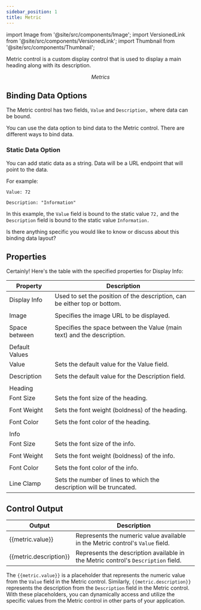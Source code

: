 ```yaml
---
sidebar_position: 1
title: Metric
---
```


import Image from '@site/src/components/Image'; import VersionedLink from '@site/src/components/VersionedLink'; import
Thumbnail from '@site/src/components/Thumbnail';

Metric control is a custom display control that is used to display a main heading along with its description.


<figure>
  <Thumbnail src="/img/reference/controls/metrics/preview.jpeg" alt="Metrics" />
  <figcaption align = "center"><i>Metrics</i></figcaption>
</figure>



## Binding Data Options

The Metric control has two fields, `Value` and `Description,` where data can be bound.

You can use the data option to bind data to the Metric control. There are different ways to bind data.

### Static Data Option

You can add static data as a string. Data will be a URL endpoint that will point to the data.

For example:

```
Value: 72

Description: "Information"
```

In this example, the `Value` field is bound to the static value `72,` and the `Description` field is bound to the static value `Information.`

Is there anything specific you would like to know or discuss about this binding data layout?






## Properties

Certainly! Here's the table with the specified properties for Display Info:

| Property               | Description                                                                                         |
|------------------------|-----------------------------------------------------------------------------------------------------|
| Display Info           | Used to set the position of the description, can be either top or bottom.                          |
|                        |                                                                                                     |
| Image                  | Specifies the image URL to be displayed.                                                             |
|                        |                                                                                                     |
| Space between          | Specifies the space between the Value (main text) and the description.                              |
|                        |                                                                                                     |
| Default Values         |                                                                                                     |
| Value                  | Sets the default value for the Value field.                                                         |
|                        |                                                                                                     |
| Description            | Sets the default value for the Description field.                                                   |
|                        |                                                                                                     |
| Heading                |                                                                                                     |
| Font Size              | Sets the font size of the heading.                                                                  |
|                        |                                                                                                     |
| Font Weight            | Sets the font weight (boldness) of the heading.                                                      |
|                        |                                                                                                     |
| Font Color             | Sets the font color of the heading.                                                                 |
|                        |                                                                                                     |
| Info                   |                                                                                                     |
| Font Size              | Sets the font size of the info.                                                                     |
|                        |                                                                                                     |
| Font Weight            | Sets the font weight (boldness) of the info.                                                         |
|                        |                                                                                                     |
| Font Color             | Sets the font color of the info.                                                                    |
|                        |                                                                                                     |
| Line Clamp             | Sets the number of lines to which the description will be truncated.                                |

## Control Output


| Output             | Description                                                                                   |
|--------------------|-----------------------------------------------------------------------------------------------|
| {{metric.value}}      | Represents the numeric value available in the Metric control's `Value` field.                 |
| {{metric.description}} | Represents the description available in the Metric control's `Description` field.            |

The `{{metric.value}}` is a placeholder that represents the numeric value from the `Value` field in the Metric control. Similarly, `{{metric.description}}` represents the description from the `Description` field in the Metric control. With these placeholders, you can dynamically access and utilize the specific values from the Metric control in other parts of your application.